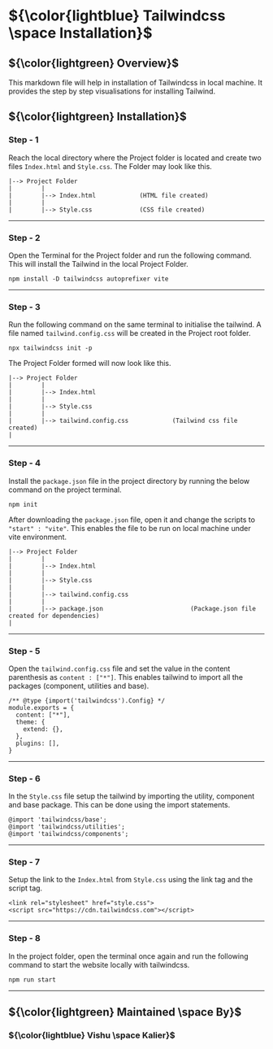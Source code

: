 # ${\color{lightblue} Tailwindcss \space Installation}$

## ${\color{lightgreen} Overview}$
This markdown file will help in installation of Tailwindcss in local machine. It provides the step by step visualisations for installing Tailwind.

## ${\color{lightgreen} Installation}$

### Step - 1
Reach the local directory where the Project folder is located and create two files `Index.html` and `Style.css`. The Folder may look like this.

    |--> Project Folder
    |        |
    |        |--> Index.html            (HTML file created)
    |        |
    |        |--> Style.css             (CSS file created)

----

### Step - 2

Open the Terminal for the Project folder and run the following command. This will install the Tailwind in the local Project Folder.

    npm install -D tailwindcss autoprefixer vite

----

### Step - 3
Run the following command on the same terminal to initialise the tailwind. A file named `tailwind.config.css` will be created in the Project root folder.
    
    npx tailwindcss init -p

The Project Folder formed will now look like this.

    |--> Project Folder
    |        |
    |        |--> Index.html
    |        |
    |        |--> Style.css
    |        |
    |        |--> tailwind.config.css            (Tailwind css file created)
    |

----

### Step - 4
Install the `package.json` file in the project directory by running the below command on the project terminal.

    npm init

After downloading the `package.json` file, open it and change the scripts to `"start" : "vite"`. This enables the file to be run on local machine under vite environment.

    |--> Project Folder
    |        |
    |        |--> Index.html
    |        |
    |        |--> Style.css
    |        |
    |        |--> tailwind.config.css
    |        |
    |        |--> package.json                        (Package.json file created for dependencies)
    |

----

### Step - 5
Open the `tailwind.config.css` file and set the value in the content parenthesis as `content : ["*"]`. This enables tailwind to import all the packages (component, utilities and base).

    /** @type {import('tailwindcss').Config} */
    module.exports = {
      content: ["*"],
      theme: {
        extend: {},
      },
      plugins: [],
    }

----

### Step - 6

In the `Style.css` file setup the tailwind by importing the utility, component and base package. This can be done using the import statements.

    @import 'tailwindcss/base';
    @import 'tailwindcss/utilities';
    @import 'tailwindcss/components';

----

### Step - 7

Setup the link to the `Index.html` from `Style.css` using the link tag and the script tag.

    <link rel="stylesheet" href="style.css">
    <script src="https://cdn.tailwindcss.com"></script>

----

### Step - 8
In the project folder, open the terminal once again and run the following command to start the website locally with tailwindcss.

    npm run start

----

## ${\color{lightgreen} Maintained \space By}$
### ${\color{lightblue} Vishu \space Kalier}$


















